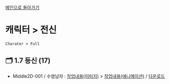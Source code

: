 [메인으로 돌아가기](/README.md)

# 캐릭터 > 전신 
```
Charater > Full
```

## :card_index_dividers: 1.7 등신 (17)
- Middle2D-001 / 수염남자 : [작업내용(이미지)](/Character-Full/Middle2D-17-001.md) > [작업내용(애니메이션)](/Character-Full/Middle2D-17-001-ani.md) / [다운로드](https://gofile.me/6XDCl/LerT0Bg1o)
